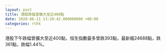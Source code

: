 ```yaml
---
layout: post
title: 港股跌幅曾擴大至近400點
date: 2020-06-11 13:20:42.000000000 +08:00
categories: rthk
---
```


港股下午跌幅曾擴大至近400點，恒生指數最多曾跌393點，最新報24688點，跌361點，跌幅1.44%。
